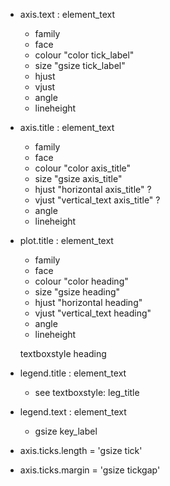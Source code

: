 - axis.text : element_text

  - family 
  - face
  - colour "color tick_label"
  - size "gsize tick_label"
  - hjust 
  - vjust
  - angle
  - lineheight

- axis.title : element_text

  - family 
  - face
  - colour "color axis_title"
  - size "gsize axis_title"
  - hjust "horizontal axis_title" ? 
  - vjust "vertical_text axis_title" ? 
  - angle
  - lineheight

- plot.title : element_text

  - family 
  - face
  - colour "color heading"
  - size "gsize heading"
  - hjust "horizontal heading"
  - vjust "vertical_text heading"
  - angle
  - lineheight
  
  textboxstyle heading

- legend.title : element_text

  - see textboxstyle: leg_title

- legend.text : element_text

  - gsize key_label 

- axis.ticks.length = 'gsize tick'
- axis.ticks.margin = 'gsize tickgap'